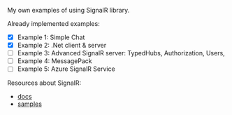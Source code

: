 My own examples of using SignalR library.

Already implemented examples:
- [x] Example 1: Simple Chat
- [x] Example 2: .Net client & server
- [ ] Example 3: Advanced SignalR server: TypedHubs, Authorization, Users,
- [ ] Example 4: MessagePack 
- [ ] Example 5: Azure SignalR Service

Resources about SignalR:
- [docs](https://docs.microsoft.com/en-us/aspnet/core/signalr/introduction?view=aspnetcore-2.2)
- [samples](https://github.com/aspnet/SignalR-samples)